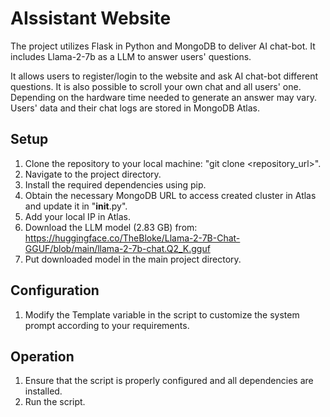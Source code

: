 # AIssistant Website
The project utilizes Flask in Python and MongoDB to deliver AI chat-bot. It includes Llama-2-7b as a LLM to answer users' questions.

It allows users to register/login to the website and ask AI chat-bot different questions.
It is also possible to scroll your own chat and all users' one. 
Depending on the hardware time needed to generate an answer may vary. 
Users' data and their chat logs are stored in MongoDB Atlas.

## Setup
1. Clone the repository to your local machine:
"git clone <repository_url>".
2. Navigate to the project directory.
3. Install the required dependencies using pip.
4. Obtain the necessary MongoDB URL to access created cluster in Atlas and update it in "__init__.py".
5. Add your local IP in Atlas. 
6. Download the LLM model (2.83 GB) from:
   https://huggingface.co/TheBloke/Llama-2-7B-Chat-GGUF/blob/main/llama-2-7b-chat.Q2_K.gguf
7. Put downloaded model in the main project directory.
## Configuration
1. Modify the Template variable in the script to customize the system prompt according to your requirements.
## Operation
1. Ensure that the script is properly configured and all dependencies are installed.
2. Run the script.

